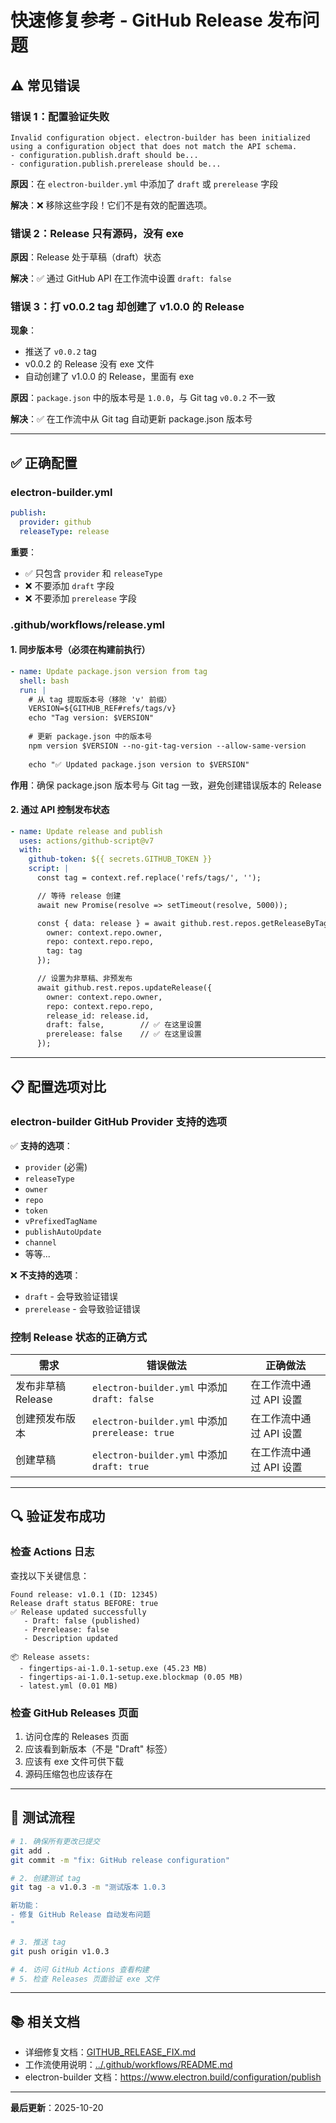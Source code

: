 # 快速修复参考 - GitHub Release 发布问题

## ⚠️ 常见错误

### 错误 1：配置验证失败

```
Invalid configuration object. electron-builder has been initialized using a configuration object that does not match the API schema.
- configuration.publish.draft should be...
- configuration.publish.prerelease should be...
```

**原因**：在 `electron-builder.yml` 中添加了 `draft` 或 `prerelease` 字段

**解决**：❌ 移除这些字段！它们不是有效的配置选项。

### 错误 2：Release 只有源码，没有 exe

**原因**：Release 处于草稿（draft）状态

**解决**：✅ 通过 GitHub API 在工作流中设置 `draft: false`

### 错误 3：打 v0.0.2 tag 却创建了 v1.0.0 的 Release

**现象**：
- 推送了 `v0.0.2` tag
- v0.0.2 的 Release 没有 exe 文件
- 自动创建了 v1.0.0 的 Release，里面有 exe

**原因**：`package.json` 中的版本号是 `1.0.0`，与 Git tag `v0.0.2` 不一致

**解决**：✅ 在工作流中从 Git tag 自动更新 package.json 版本号

---

## ✅ 正确配置

### electron-builder.yml

```yaml
publish:
  provider: github
  releaseType: release
```

**重要**：

- ✅ 只包含 `provider` 和 `releaseType`
- ❌ 不要添加 `draft` 字段
- ❌ 不要添加 `prerelease` 字段

### .github/workflows/release.yml

#### 1. 同步版本号（必须在构建前执行）

```yaml
- name: Update package.json version from tag
  shell: bash
  run: |
    # 从 tag 提取版本号（移除 'v' 前缀）
    VERSION=${GITHUB_REF#refs/tags/v}
    echo "Tag version: $VERSION"
    
    # 更新 package.json 中的版本号
    npm version $VERSION --no-git-tag-version --allow-same-version
    
    echo "✅ Updated package.json version to $VERSION"
```

**作用**：确保 package.json 版本号与 Git tag 一致，避免创建错误版本的 Release

#### 2. 通过 API 控制发布状态

```yaml
- name: Update release and publish
  uses: actions/github-script@v7
  with:
    github-token: ${{ secrets.GITHUB_TOKEN }}
    script: |
      const tag = context.ref.replace('refs/tags/', '');

      // 等待 release 创建
      await new Promise(resolve => setTimeout(resolve, 5000));

      const { data: release } = await github.rest.repos.getReleaseByTag({
        owner: context.repo.owner,
        repo: context.repo.repo,
        tag: tag
      });

      // 设置为非草稿、非预发布
      await github.rest.repos.updateRelease({
        owner: context.repo.owner,
        repo: context.repo.repo,
        release_id: release.id,
        draft: false,        // ✅ 在这里设置
        prerelease: false    // ✅ 在这里设置
      });
```

---

## 📋 配置选项对比

### electron-builder GitHub Provider 支持的选项

✅ **支持的选项**：

- `provider` (必需)
- `releaseType`
- `owner`
- `repo`
- `token`
- `vPrefixedTagName`
- `publishAutoUpdate`
- `channel`
- 等等...

❌ **不支持的选项**：

- `draft` - 会导致验证错误
- `prerelease` - 会导致验证错误

### 控制 Release 状态的正确方式

| 需求               | 错误做法                                         | 正确做法                |
| ------------------ | ------------------------------------------------ | ----------------------- |
| 发布非草稿 Release | `electron-builder.yml` 中添加 `draft: false`     | 在工作流中通过 API 设置 |
| 创建预发布版本     | `electron-builder.yml` 中添加 `prerelease: true` | 在工作流中通过 API 设置 |
| 创建草稿           | `electron-builder.yml` 中添加 `draft: true`      | 在工作流中通过 API 设置 |

---

## 🔍 验证发布成功

### 检查 Actions 日志

查找以下关键信息：

```
Found release: v1.0.1 (ID: 12345)
Release draft status BEFORE: true
✅ Release updated successfully
   - Draft: false (published)
   - Prerelease: false
   - Description updated

📦 Release assets:
  - fingertips-ai-1.0.1-setup.exe (45.23 MB)
  - fingertips-ai-1.0.1-setup.exe.blockmap (0.05 MB)
  - latest.yml (0.01 MB)
```

### 检查 GitHub Releases 页面

1. 访问仓库的 Releases 页面
2. 应该看到新版本（不是 "Draft" 标签）
3. 应该有 exe 文件可供下载
4. 源码压缩包也应该存在

---

## 🚀 测试流程

```bash
# 1. 确保所有更改已提交
git add .
git commit -m "fix: GitHub release configuration"

# 2. 创建测试 tag
git tag -a v1.0.3 -m "测试版本 1.0.3

新功能：
- 修复 GitHub Release 自动发布问题
"

# 3. 推送 tag
git push origin v1.0.3

# 4. 访问 GitHub Actions 查看构建
# 5. 检查 Releases 页面验证 exe 文件
```

---

## 📚 相关文档

- 详细修复文档：[GITHUB_RELEASE_FIX.md](./GITHUB_RELEASE_FIX.md)
- 工作流使用说明：[../.github/workflows/README.md](../.github/workflows/README.md)
- electron-builder 文档：https://www.electron.build/configuration/publish

---

**最后更新**：2025-10-20
